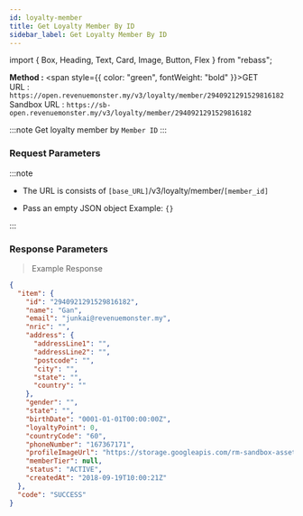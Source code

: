```yaml
---
id: loyalty-member
title: Get Loyalty Member By ID
sidebar_label: Get Loyalty Member By ID
---
```


import { Box, Heading, Text, Card, Image, Button, Flex } from "rebass";

**Method :** <span style={{ color: "green", fontWeight: "bold" }}>GET</span><br/>
URL : `https://open.revenuemonster.my/v3/loyalty/member/2940921291529816182`<br/>
Sandbox URL : `https://sb-open.revenuemonster.my/v3/loyalty/member/2940921291529816182`

:::note
Get loyalty member by `Member ID`
:::

### Request Parameters

:::note

- The URL is consists of `[base_URL]`/v3/loyalty/member/`[member_id]`

- Pass an empty JSON object Example: `{}`

:::

### Response Parameters

> Example Response

```json
{
  "item": {
    "id": "2940921291529816182",
    "name": "Gan",
    "email": "junkai@revenuemonster.my",
    "nric": "",
    "address": {
      "addressLine1": "",
      "addressLine2": "",
      "postcode": "",
      "city": "",
      "state": "",
      "country": ""
    },
    "gender": "",
    "state": "",
    "birthDate": "0001-01-01T00:00:00Z",
    "loyaltyPoint": 0,
    "countryCode": "60",
    "phoneNumber": "167367171",
    "profileImageUrl": "https://storage.googleapis.com/rm-sandbox-asset/img/avatar.png",
    "memberTier": null,
    "status": "ACTIVE",
    "createdAt": "2018-09-19T10:00:21Z"
  },
  "code": "SUCCESS"
}
```
